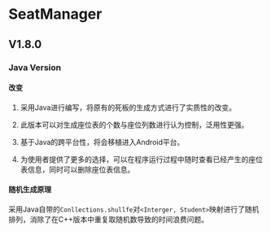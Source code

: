 # SeatManager

## V1.8.0

### Java Version

#### 改变

1. 采用Java进行编写，将原有的死板的生成方式进行了实质性的改变。

2. 此版本可以对生成座位表的个数与座位列数进行认为控制，泛用性更强。

3. 基于Java的跨平台性，将会移植进入Android平台。

4. 为使用者提供了更多的选择，可以在程序运行过程中随时查看已经产生的座位表信息，同时可以删除座位表信息。


#### 随机生成原理

采用Java自带的`Conllections.shullfe`对`<Interger, Student>`映射进行了随机排列，消除了在C++版本中重复取随机数导致的时间浪费问题。
